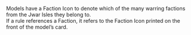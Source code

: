Models have a Faction Icon to denote which of the many warring factions from the Jwar Isles they belong to.  
If a rule references a Faction, it refers to the Faction Icon printed on the front of the model’s card.